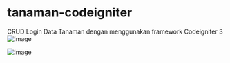 # tanaman-codeigniter
 CRUD Login Data Tanaman dengan menggunakan framework Codeigniter 3
![image](https://user-images.githubusercontent.com/58182442/130493492-2db2c8f7-13bb-4020-8c21-b3ef918a4ace.png)

![image](https://user-images.githubusercontent.com/58182442/130493593-dc285c9f-58a9-4555-bf1c-8da1ccfada1f.png)